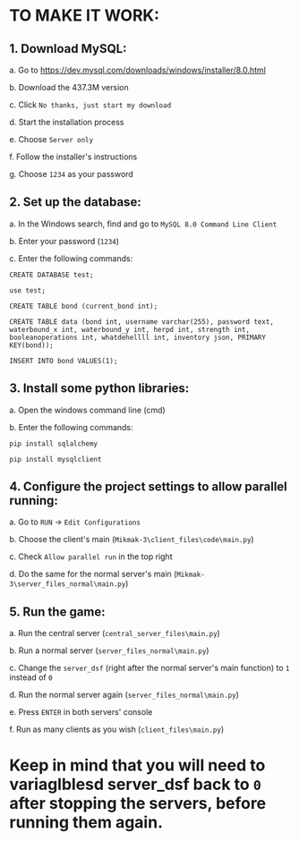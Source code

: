 # TO MAKE IT WORK:

## 1. Download MySQL: 

a. Go to https://dev.mysql.com/downloads/windows/installer/8.0.html

b. Download the 437.3M version

c. Click `No thanks, just start my download`

d. Start the installation process

e. Choose `Server only`

f. Follow the installer's instructions

g. Choose `1234` as your password
 
 
## 2. Set up the database:

a. In the Windows search, find and go to `MySQL 8.0 Command Line Client`

b. Enter your password (`1234`)

c. Enter the following commands:

```
CREATE DATABASE test;

use test;

CREATE TABLE bond (current_bond int);

CREATE TABLE data (bond int, username varchar(255), password text, waterbound_x int, waterbound_y int, herpd int, strength int, booleanoperations int, whatdehellll int, inventory json, PRIMARY KEY(bond));

INSERT INTO bond VALUES(1);
```
        

## 3. Install some python libraries:

a. Open the windows command line (cmd)

b. Enter the following commands:

```
pip install sqlalchemy

pip install mysqlclient
```
        

## 4. Configure the project settings to allow parallel running:

a. Go to `RUN` -> `Edit Configurations`

b. Choose the client's main (`Mikmak-3\client_files\code\main.py`)

c. Check `Allow parallel run` in the top right

d. Do the same for the normal server's main (`Mikmak-3\server_files_normal\main.py`)
    

## 5. Run the game:

a. Run the central server (`central_server_files\main.py`)

b. Run a normal server (`server_files_normal\main.py`)

c. Change the `server_dsf` (right after the normal server's main function) to `1` instead of `0`

d. Run the normal server again (`server_files_normal\main.py`)

e. Press `ENTER` in both servers' console

f. Run as many clients as you wish (`client_files\main.py`)
    

# Keep in mind that you will need to variaglblesd server_dsf back to `0` after stopping the servers, before running them again.
